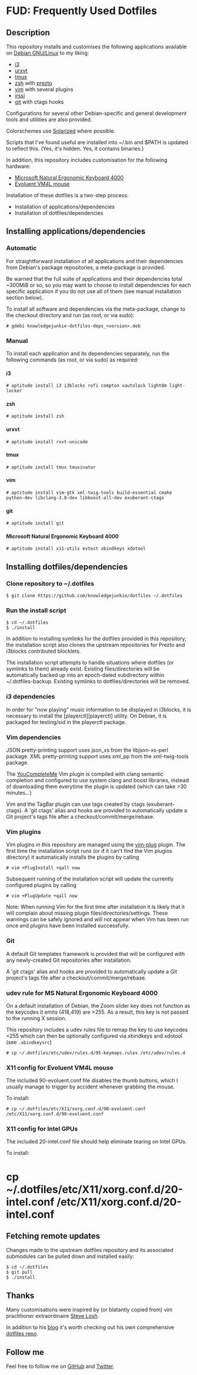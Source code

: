 # FUD: Frequently Used Dotfiles

## Description

This repository installs and customises the following applications available on
[Debian GNU/Linux][debian] to my liking:

- [i3][i3]
- [urxvt][urxvt]
- [tmux][tmux]
- [zsh][zsh] with [prezto][prezto]
- [vim][vim] with several plugins
- [irssi][irssi]
- [git][git] with ctags hooks

Configurations for several other Debian-specific and general development tools
and utilities are also provided.

Colorschemes use [Solarized][solarized] where possible.

Scripts that I've found useful are installed into ~/.bin and $PATH is updated
to reflect this. (Yes, it's hidden. Yes, it contains binaries.)

In addition, this repository includes customisation for the following hardware:

- [Microsoft Natural Ergonomic Keyboard 4000][ergo4000]
- [Evoluent VM4L mouse][vm4l]

Installation of these dotfiles is a two-step process:

- Installation of applications/dependencies
- Installation of dotfiles/dependencies


## Installing applications/dependencies

### Automatic

For straightforward installation of all applications and their dependencies
from Debian's package repositories, a meta-package is provided.

Be warned that the full suite of applications and their dependencies total
~300MiB or so, so you may want to choose to install dependencies for each
specific application if you do not use all of them (see manual installation
section below).

To install all software and dependencies via the meta-package, change to the
checkout directory and run (as root, or via sudo):

    # gdebi knowledgejunkie-dotfiles-deps_<version>.deb

### Manual

To install each application and its dependencies separately, run the following
commands (as root, or via sudo) as required:

#### i3

    # aptitude install i3 i3blocks rofi compton xautolock lightdm light-locker

#### zsh

    # aptitude install zsh

#### urxvt

    # aptitude install rxvt-unicode

#### tmux

    # aptitude install tmux tmuxinator

#### vim

    # aptitude install vim-gtk xml-twig-tools build-essential cmake python-dev libclang-3.8-dev libboost-all-dev exuberant-ctags

#### git

    # aptitude install git

#### Microsoft Natural Ergonomic Keyboard 4000

    # aptitude install x11-utils evtest xbindkeys xdotool


## Installing dotfiles/dependencies

### Clone repository to ~/.dotfiles

    $ git clone https://github.com/knowledgejunkie/dotfiles ~/.dotfiles

### Run the install script

    $ cd ~/.dotfiles
    $ ./install

In addition to installing symlinks for the dotfiles provided in this
repository, the installation script also clones the upstream repositories for
Prezto and i3blocks contributed blocklets.

The installation script attempts to handle situations where dotfiles (or
symlinks to them) already exist. Existing files/directories will be
automatically backed up into an epoch-dated subdirectory within
~/.dotfiles-backup. Existing symlinks to dotfiles/directories will be removed.

### i3 dependencies

In order for "now playing" music information to be displayed in i3blocks, it is
necessary to install the [playerctl][playerctl] utility. On Debian, it is
packaged for testing/sid in the playerctl package.

### Vim dependencies

JSON pretty-printing support uses json\_xs from the libjson-xs-perl package.
XML pretty-printing support uses xml\_pp from the xml-twig-tools package.

The [YouCompleteMe][ycm] Vim plugin is compiled with clang semantic completion
and configured to use system clang and boost libraries, instead of downloading
them everytime the plugin is updated (which can take >30 minutes...)

Vim and the TagBar plugin can use tags created by ctags (exuberant-ctags). A
'git ctags' alias and hooks are provided to automatically update a Git project's
tags file after a checkout/commit/merge/rebase.

### Vim plugins

Vim plugins in this repository are managed using the [vim-plug][vim-plug]
plugin. The first time the installation script runs (or if it can't find the
Vim plugins directory) it automatically installs the plugins by calling

    # vim +PlugInstall +qall now

Subsequent running of the installation script will update the currently
configured plugins by calling

    # vim +PlugUpdate +qall now

Note: When running Vim for the first time after installation it is likely that
it will complain about missing plugin files/directories/settings. These
warnings can be safely ignored and will not appear when Vim has been run once
and plugins have been installed successfully.

### Git

A default Git templates framework is provided that will be configured with any
newly-created Git repositories after installation.

A 'git ctags' alias and hooks are provided to automatically update a
Git project's tags file after a checkout/commit/merge/rebase.

### udev rule for MS Natural Ergonomic Keyboard 4000

On a default installation of Debian, the Zoom slider key does not function as
the keycodes it emits (418,419) are >255. As a result, this key is not
passed to the running X session.

This repository includes a udev rules file to remap the key to use keycodes
<255 which can then be optionally configured via xbindkeys and xdotool
(see `.xbindkeysrc`)

    # cp ~/.dotfiles/etc/udev/rules.d/95-keymaps.rules /etc/udev/rules.d

### X11 config for Evoluent VM4L mouse

The included 90-evoluent.conf file disables the thumb buttons, which I
usually manage to trigger by accident whenever grabbing the mouse.

To install:

    # cp ~/.dotfiles/etc/X11/xorg.conf.d/90-evoluent.conf /etc/X11/xorg.conf.d/90-evoluent.conf


### X11 config for Intel GPUs

The included 20-intel.conf file should help eliminate tearing on Intel GPUs.

To install:

# cp ~/.dotfiles/etc/X11/xorg.conf.d/20-intel.conf /etc/X11/xorg.conf.d/20-intel.conf


## Fetching remote updates

Changes made to the upstream dotfiles repository and its associated submodules
can be pulled down and installed easily:

    $ cd ~/.dotfiles
    $ git pull
    $ ./install


## Thanks

Many customisations were inspired by (or blatantly copied from) vim
practitioner extraordinaire [Steve Losh][sjl-blog].

In addition to his [blog][sjl-blog] it's worth checking out his own
comprehensive [dotfiles repo][sjl-dotfiles].


## Follow me

Feel free to follow me on [GitHub][nm-github] and [Twitter][nm-twitter].

[debian]: http://www.debian.org/
[i3]: https://i3wm.org/
[zsh]: http://zsh.sourceforge.net/
[prezto]: https://github.com/sorin-ionescu/prezto
[urxvt]: http://software.schmorp.de/pkg/rxvt-unicode.html
[tmux]: https://github.com/tmux/tmux/wiki
[vim]: http://www.vim.org/
[vim-plug]: https://github.com/junegunn/vim-plug
[ycm]: https://github.com/Valloric/YouCompleteMe
[git]: http://git-scm.com/
[irssi]: https://irssi.org/
[solarized]: https://github.com/altercation/solarized
[ergo4000]: http://www.microsoft.com/hardware/en-us/p/natural-ergonomic-keyboard-4000
[vm4l]: https://evoluent.com/products/vm4l/
[sjl-blog]: http://stevelosh.com/
[sjl-dotfiles]: http://bitbucket.org/sjl/dotfiles
[nm-github]: https://github.com/knowledgejunkie
[nm-twitter]: http://twitter.com/nickmorrott
